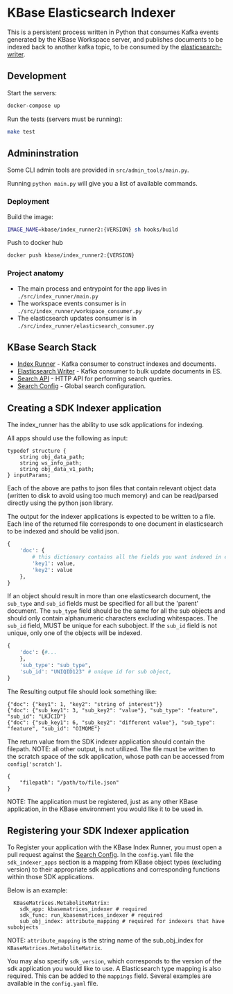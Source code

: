 # KBase Elasticsearch Indexer

This is a persistent process written in Python that consumes Kafka events generated by the KBase Workspace server, and publishes documents to be indexed back to another kafka topic, to be consumed by the [elasticsearch-writer](https://github.com/kbaseIncubator/elasticsearch_writer).

## Development

Start the servers:

```sh
docker-compose up
```

Run the tests (servers must be running):

```sh
make test
```

## Admininstration

Some CLI admin tools are provided in `src/admin_tools/main.py`.

Running `python main.py` will give you a list of available commands.

### Deployment

Build the image:

```sh
IMAGE_NAME=kbase/index_runner2:{VERSION} sh hooks/build
```

Push to docker hub

```sh
docker push kbase/index_runner2:{VERSION}
```

### Project anatomy

* The main process and entrypoint for the app lives in `./src/index_runner/main.py`
* The workspace events consumer is in `./src/index_runner/workspace_consumer.py`
* The elasticsearch updates consumer is in `./src/index_runner/elasticsearch_consumer.py`

## KBase Search Stack

* [Index Runner](https://github.com/kbaseIncubator/index_runner_deluxe) - Kafka consumer to construct indexes and documents.
* [Elasticsearch Writer](https://github.com/kbaseIncubator/elasticsearch_writer<Paste>) - Kafka consumer to bulk update documents in ES.
* [Search API](https://github.com/kbaseIncubator/search_api_deluxe) - HTTP API for performing search queries.
* [Search Config](https://github.com/kbaseIncubator/search_config) - Global search configuration.

## Creating a SDK Indexer application

The index_runner has the ability to use sdk applications for indexing.

All apps should use the following as input:
```
typedef structure {
	string obj_data_path;
	string ws_info_path;
	string obj_data_v1_path;
} inputParams;
```
Each of the above are paths to json files that contain relevant object data (written to disk to avoid using too much memory) and can be read/parsed directly using the python json library.

The output for the indexer applications is expected to be written to a file. Each line of the returned file corresponds to one document in elasticsearch to be indexed and should be valid json.

```python
{
	'doc': {
		# this dictionary contains all the fields you want indexed in elasticsearch
		'key1': value,
		'key2': value
	},
}
```

If an object should result in more than one elasticsearch document, the `sub_type` and `sub_id` fields must be specified for all but the 'parent' document. The `sub_type` field should be the same for all the sub objects and should only contain alphanumeric characters excluding whitespaces. The `sub_id` field, MUST be unique for each subobject. If the `sub_id` field is not unique, only one of the objects will be indexed.
```python
{
	'doc': {#...
	},
	'sub_type': "sub_type",
	'sub_id': "UNIQID123" # unique id for sub object,
}
```

The Resulting output file should look something like:
```
{"doc": {"key1": 1, "key2": "string of interest"}}
{"doc": {"sub_key1": 3, "sub_key2": "value"}, "sub_type": "feature", "sub_id": "LKJCID"}
{"doc": {"sub_key1": 6, "sub_key2": "different value"}, "sub_type": "feature", "sub_id": "OIMQME"}
```
The return value from the SDK indexer application should contain the filepath. NOTE: all other output, is not utilized. The file must be written to the scratch space of the sdk application, whose path can be accessed from `config['scratch']`.
```
{
	"filepath": "/path/to/file.json"
}
```

NOTE: The application must be registered, just as any other KBase application, in the KBase environment you would like it to be used in.

## Registering your SDK Indexer application

To Register your application with the KBase Index Runner, you must open a pull request against the [Search Config](https://github.com/kbaseIncubator/search_config). In the `config.yaml` file the `sdk_indexer_apps` section is a mapping from KBase object types (excluding version) to their appropriate sdk applications and corresponding functions within those SDK applications.

Below is an example:
```
  KBaseMatrices.MetaboliteMatrix:
    sdk_app: kbasematrices_indexer # required
    sdk_func: run_kbasematrices_indexer # required
    sub_obj_index: attribute_mapping # required for indexers that have subobjects
```
NOTE: `attribute_mapping` is the string name of the sub_obj_index for `KBaseMatrices.MetaboliteMatrix`.

You may also specify `sdk_version`, which corresponds to the version of the sdk application you would like to use.
A Elasticsearch type mapping is also required. This can be added to the `mappings` field. Several examples are available in the `config.yaml` file.
